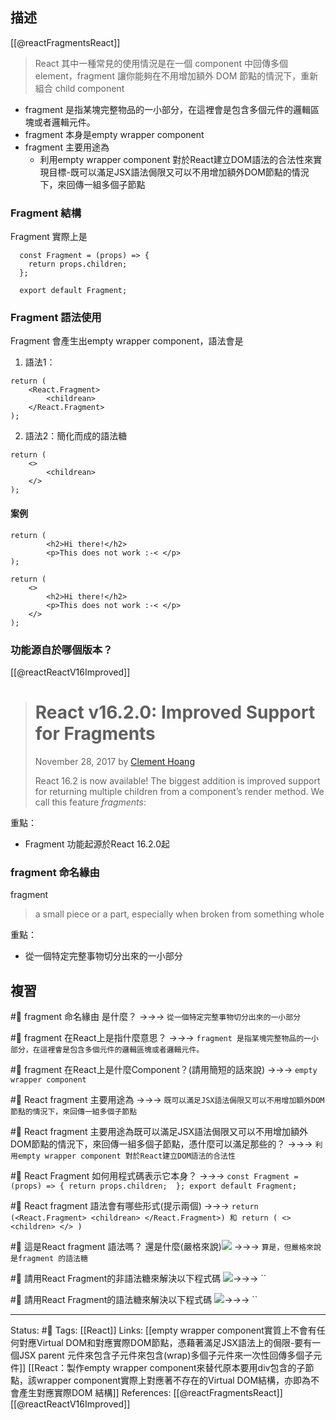 ## 描述
[[@reactFragmentsReact]]
> React 其中一種常見的使用情況是在一個 component 中回傳多個 element，fragment 讓你能夠在不用增加額外 DOM 節點的情況下，重新組合 child component

- fragment 是指某塊完整物品的一小部分，在這裡會是包含多個元件的邏輯區塊或者邏輯元件。
- fragment 本身是empty wrapper component
- fragment 主要用途為
	- 利用empty wrapper component 對於React建立DOM語法的合法性來實現目標-既可以滿足JSX語法侷限又可以不用增加額外DOM節點的情況下，來回傳一組多個子節點




### Fragment 結構

Fragment 實際上是
```
  const Fragment = (props) => {
    return props.children;
  };

  export default Fragment;
```



### Fragment 語法使用

Fragment 會產生出empty wrapper component，語法會是

1. 語法1：
```
return (
	<React.Fragment>
		<childrean>
	</React.Fragment>
);
```

2. 語法2：簡化而成的語法糖
```
return (
	<>
		<childrean>
	</>
);
```

#### 案例
```
return (
        <h2>Hi there!</h2>
        <p>This does not work :-< </p>
);
```

```
return (
    <>
        <h2>Hi there!</h2>
        <p>This does not work :-< </p>
    </>
);
```

### 功能源自於哪個版本？

[[@reactReactV16Improved]]
> # React v16.2.0: Improved Support for Fragments
> November 28, 2017 by [Clement Hoang](https://twitter.com/c8hoang)
>
> React 16.2 is now available! The biggest addition is improved support for returning multiple children from a component’s render method. We call this feature _fragments_:


重點：
- Fragment 功能起源於React 16.2.0起
### fragment 命名緣由
fragment 
> a small piece or a part, especially when broken from something whole

重點：
- 從一個特定完整事物切分出來的一小部分

## 複習

#🧠  fragment 命名緣由 是什麼？ ->->-> `從一個特定完整事物切分出來的一小部分`
<!--SR:!2024-02-17,315,250-->


#🧠 fragment 在React上是指什麼意思？ ->->-> `fragment 是指某塊完整物品的一小部分，在這裡會是包含多個元件的邏輯區塊或者邏輯元件。`
<!--SR:!2023-05-16,153,250-->

#🧠 fragment 在React上是什麼Component？(請用簡短的話來說) ->->-> `empty wrapper component`
<!--SR:!2023-07-18,194,250-->


#🧠 React fragment 主要用途為 ->->-> `既可以滿足JSX語法侷限又可以不用增加額外DOM節點的情況下，來回傳一組多個子節點`
<!--SR:!2023-06-10,63,230-->

#🧠 React fragment 主要用途為既可以滿足JSX語法侷限又可以不用增加額外DOM節點的情況下，來回傳一組多個子節點，憑什麼可以滿足那些的？ ->->-> `利用empty wrapper component 對於React建立DOM語法的合法性`
<!--SR:!2023-07-18,194,250-->


#🧠 React Fragment 如何用程式碼表示它本身？ ->->-> `const Fragment = (props) => { return props.children;  }; export default Fragment;`
<!--SR:!2023-04-19,46,210-->


#🧠 React fragment 語法會有哪些形式(提示兩個) ->->-> `return (<React.Fragment> <childrean> </React.Fragment>) 和 return ( <> <children> </> )`
<!--SR:!2023-07-18,194,250-->

#🧠 這是React fragment 語法嗎？ 還是什麼(嚴格來說)![](https://res.cloudinary.com/dqfxgtyoi/image/upload/v1662894948/blog/react/fragment/react-fragment-sugar_xcazre.png) ->->-> `算是，但嚴格來說是fragment 的語法糖`
<!--SR:!2023-07-18,194,250-->



#🧠 請用React Fragment的非語法糖來解決以下程式碼 ![](https://res.cloudinary.com/dqfxgtyoi/image/upload/v1662894853/blog/react/fragment/react-fragment-example_l6fx92.png)->->-> ``
<!--SR:!2023-04-17,131,250-->


#🧠 請用React Fragment的語法糖來解決以下程式碼 ![](https://res.cloudinary.com/dqfxgtyoi/image/upload/v1662894853/blog/react/fragment/react-fragment-example_l6fx92.png)->->-> ``
<!--SR:!2023-06-11,168,250-->



---
Status: #🌱 
Tags:
[[React]] 
Links:
[[empty wrapper component實質上不會有任何對應Virtual DOM和對應實際DOM節點，憑藉著滿足JSX語法上的侷限-要有一個JSX parent 元件來包含子元件來包含(wrap)多個子元件來一次性回傳多個子元件]]
[[React：製作empty wrapper component來替代原本要用div包含的子節點，該wrapper component實際上對應著不存在的Virtual DOM結構，亦即為不會產生對應實際DOM 結構]]
References:
[[@reactFragmentsReact]]
[[@reactReactV16Improved]]